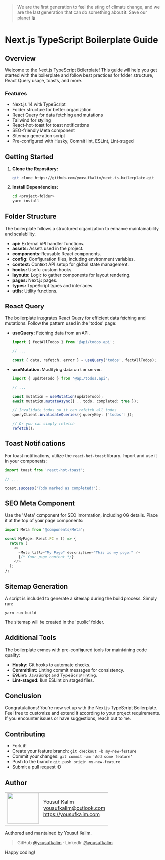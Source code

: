 > We are the first generation to feel the sting of climate change, and we are the last generation that can do something about it. Save our planet 🪴

# Next.js TypeScript Boilerplate Guide

## Overview

Welcome to the Next.js TypeScript Boilerplate! This guide will help you get started with the boilerplate and follow best practices for folder structure, React Query usage, toasts, and more.

### Features

- Next.js 14 with TypeScript
- Folder structure for better organization
- React Query for data fetching and mutations
- Tailwind for styling
- React-hot-toast for toast notifications
- SEO-friendly Meta component
- Sitemap generation script
- Pre-configured with Husky, Commit lint, ESLint, Lint-staged

## Getting Started

1. **Clone the Repository:**

   ```bash
   git clone https://github.com/yousufkalim/next-ts-boilerplate.git
   ```

2. **Install Dependencies:**

   ```bash
   cd <project-folder>
   yarn install
   ```

## Folder Structure

The boilerplate follows a structured organization to enhance maintainability and scalability.

- **api:** External API handler functions.
- **assets:** Assets used in the project.
- **components:** Reusable React components.
- **config:** Configuration files, including environment variables.
- **context:** Context API setup for global state management.
- **hooks:** Useful custom hooks.
- **layouts:** Logic to gather components for layout rendering.
- **pages:** Next.js pages.
- **types:** TypeScript types and interfaces.
- **utils:** Utility functions.

## React Query

The boilerplate integrates React Query for efficient data fetching and mutations. Follow the pattern used in the 'todos' page:

- **useQuery:** Fetching data from an API.

  ```typescript
  import { fectAllTodos } from '@api/todos.api';

  // ...

  const { data, refetch, error } = useQuery('todos', fectAllTodos);
  ```

- **useMutation:** Modifying data on the server.

  ```typescript
  import { updateTodo } from '@api/todos.api';

  // ...

  const mutation = useMutation(updateTodo);
  await mutation.mutateAsync({ ...todo, completed: true });
  
  // Invalidate todos so it can refetch all todos
  queryClient.invalidateQueries({ queryKey: ['todos'] });
  
  // Or you can simply refetch
  refetch();
  ```

## Toast Notifications

For toast notifications, utilize the `react-hot-toast` library. Import and use it in your components:

```typescript
import toast from 'react-hot-toast';

// ...

toast.success('Todo marked as completed!');
```

## SEO Meta Component

Use the 'Meta' component for SEO information, including OG details. Place it at the top of your page components:

```typescript
import Meta from '@components/Meta';

const MyPage: React.FC = () => {
  return (
    <>
      <Meta title="My Page" description="This is my page." />
      {/* Your page content */}
    </>
  );
};
```

## Sitemap Generation

A script is included to generate a sitemap during the build process. Simply run:

```bash
yarn run build
```

The sitemap will be created in the 'public' folder.

## Additional Tools

The boilerplate comes with pre-configured tools for maintaining code quality:

- **Husky:** Git hooks to automate checks.
- **Commitlint:** Linting commit messages for consistency.
- **ESLint:** JavaScript and TypeScript linting.
- **Lint-staged:** Run ESLint on staged files.

## Conclusion

Congratulations! You're now set up with the Next.js TypeScript Boilerplate. Feel free to customize and extend it according to your project requirements. If you encounter issues or have suggestions, reach out to me.

## Contributing

- Fork it!
- Create your feature branch: `git checkout -b my-new-feature`
- Commit your changes: `git commit -am 'Add some feature'`
- Push to the branch: `git push origin my-new-feature`
- Submit a pull request :D

## Author

<table>
  <tr>
    <td>
      <img src="https://i.imgur.com/ALrn4wU.jpg" width="100">
    </td>
    <td>
      Yousuf Kalim<br />
      <a href="mailto:yousufkalim@outlook.com">yousufkalim@outlook.com</a><br />
      <a href="https://yousufkalim.com">https://yousufkalim.com</a>
    </td>
  </tr>
</table>
Authored and maintained by Yousuf Kalim.

> GitHub [@yousufkalim](https://github.com/yousufkalim) · LinkedIn [@yousufkalim](https://www.linkedin.com/in/yousufkalim/)

Happy coding!